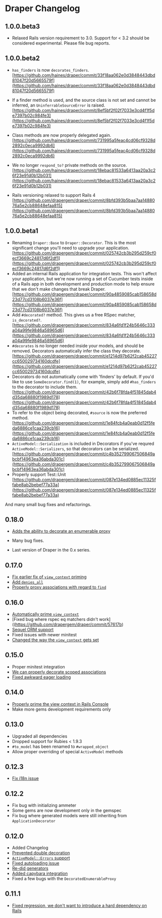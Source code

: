 # Draper Changelog

## 1.0.0.beta3

* Relaxed Rails version requirement to 3.0. Support for < 3.2 should be
  considered experimental. Please file bug reports.

## 1.0.0.beta2

* `has_finders` is now `decorates_finders`. [https://github.com/haines/draper/commit/33f18aa062e0d3848443dbd81047f20d5665579f](https://github.com/haines/draper/commit/33f18aa062e0d3848443dbd81047f20d5665579f)

* If a finder method is used, and the source class is not set and cannot be inferred, an `UninferrableSourceError` is raised. [https://github.com/haines/draper/commit/8ef5bf2f02f7033e3cd4f1f5de7397b02c984fe3](https://github.com/haines/draper/commit/8ef5bf2f02f7033e3cd4f1f5de7397b02c984fe3)

* Class methods are now properly delegated again. [https://github.com/haines/draper/commit/731995a5feac4cd06cf9328d2892c0eca9992db6](https://github.com/haines/draper/commit/731995a5feac4cd06cf9328d2892c0eca9992db6)

* We no longer `respond_to?` private methods on the source. [https://github.com/haines/draper/commit/18ebac81533a6413aa20a3c26f23e91d0b12b031](https://github.com/haines/draper/commit/18ebac81533a6413aa20a3c26f23e91d0b12b031)

* Rails versioning relaxed to support Rails 4 [https://github.com/drapergem/draper/commit/8bfd393b5baa7aa1488076a5e2cb88648efaa815](https://github.com/drapergem/draper/commit/8bfd393b5baa7aa1488076a5e2cb88648efaa815)

## 1.0.0.beta1

* Renaming `Draper::Base` to `Draper::Decorator`. This is the most significant
  change you'll need to upgrade your application. [https://github.com/drapergem/draper/commit/025742cb3b295d259cf0ecf3669c24817d6f2df1](https://github.com/drapergem/draper/commit/025742cb3b295d259cf0ecf3669c24817d6f2df1)
* Added an internal Rails application for integration tests. This won't affect
  your application, but we're now running a set of Cucumber tests inside of a
  Rails app in both development and production mode to help ensure that we
  don't make changes that break Draper. [https://github.com/drapergem/draper/commit/90a4859085cab158658d23d77cd3108b6037e36f](https://github.com/drapergem/draper/commit/90a4859085cab158658d23d77cd3108b6037e36f)
* Add `#decorated?` method. This gives us a free RSpec matcher,
  `is_decorated?`. [https://github.com/drapergem/draper/commit/834a6fd1f24b5646c333a04a99fe9846a58965d6](https://github.com/drapergem/draper/commit/834a6fd1f24b5646c333a04a99fe9846a58965d6)
* `#decorates` is no longer needed inside your models, and should be removed.
  Decorators automatically infer the class they decorate. [https://github.com/drapergem/draper/commit/e1214d97b62f2cab45227cc650029734160dcdfe](https://github.com/drapergem/draper/commit/e1214d97b62f2cab45227cc650029734160dcdfe)
* Decorators do not automatically come with 'finders' by default. If you'd like
  to use `SomeDecorator.find(1)`, for example, simply add `#has_finders` to
  the decorator to include them. [https://github.com/drapergem/draper/commit/42b6f78fda4f51845dab4d35da68880f1989d178](https://github.com/drapergem/draper/commit/42b6f78fda4f51845dab4d35da68880f1989d178)
* To refer to the object being decorated, `#source` is now the preferred
  method. [https://github.com/drapergem/draper/commit/1e84fcb4a0eab0d12f5feda6886ce1caa239cb16](https://github.com/drapergem/draper/commit/1e84fcb4a0eab0d12f5feda6886ce1caa239cb16)
* `ActiveModel::Serialization` is included in Decorators if you've requred
  `ActiveModel::Serializers`, so that decorators can be serialized. [https://github.com/drapergem/draper/commit/c4b352799067506849abcbf14963ea36abda301c](https://github.com/drapergem/draper/commit/c4b352799067506849abcbf14963ea36abda301c)
* Properly support Test::Unit [https://github.com/drapergem/draper/commit/087e134ed0885ec11325ffabe8ab2bebef77a33a](https://github.com/drapergem/draper/commit/087e134ed0885ec11325ffabe8ab2bebef77a33a)

And many small bug fixes and refactorings.

## 0.18.0

* [Adds the ability to decorate an enumerable proxy](https://github.com/drapergem/draper/commit/67c7125192740a7586a3a635acd735ae01b97837)

* Many bug fixes.

* Last version of Draper in the 0.x series.

## 0.17.0

* [Fix earlier fix of `view_context` priming](https://github.com/drapergem/draper/commit/5da44336)
* [Add `denies_all`](https://github.com/drapergem/draper/commit/148e732)
* [Properly proxy associations with regard to `find`](https://github.com/drapergem/draper/commit/d46d19205e)

## 0.16.0

* [Automatically prime `view_context`](https://github.com/drapergem/draper/commit/057ab4e8)
* [Fixed bug where rspec eq matchers didn't work]((https://github.com/drapergem/draper/commit/57617b)
* [Sequel ORM support](https://github.com/drapergem/draper/commit/7d4942)
* Fixed issues with newer minitest
* [Changed the way the `view_context` gets set](https://github.com/drapergem/draper/commit/0b03d9c)

## 0.15.0

* Proper minitest integration
* [We can properly decorate scoped associations](https://github.com/drapergem/draper/issues/223)
* [Fixed awkward eager loading](https://github.com/drapergem/draper/commit/7dc3510b)

## 0.14.0

* [Properly prime the view context in Rails Console](https://github.com/drapergem/draper/commit/738074f)
* Make more gems development requirements only

## 0.13.0

* Upgraded all dependencies
* Dropped support for Rubies < 1.9.3
* `#to_model` has been renamed to `#wrapped_object`
* Allow proper overriding of special `ActiveModel` methods

## 0.12.3

* [Fix i18n issue](https://github.com/drapergem/draper/issues/202)

## 0.12.2

* Fix bug with initializing ammeter
* Some gems are now development only in the gemspec
* Fix bug where generated models were still inheriting from `ApplicationDecorator`

## 0.12.0

* Added Changelog
* [Prevented double decoration](https://github.com/drapergem/draper/issues/173)
* [`ActiveModel::Errors` support](https://github.com/drapergem/draper/commit/19496f0c)
* [Fixed autoloading issue](https://github.com/drapergem/draper/issues/188)
* [Re-did generators](https://github.com/drapergem/draper/commit/9155e58f)
* [Added capybara integration](https://github.com/drapergem/draper/commit/57c8678e)
* Fixed a few bugs with the `DecoratedEnumerableProxy`

## 0.11.1

* [Fixed regression, we don't want to introduce a hard dependency on Rails](https://github.com/drapergem/draper/issues/107)
